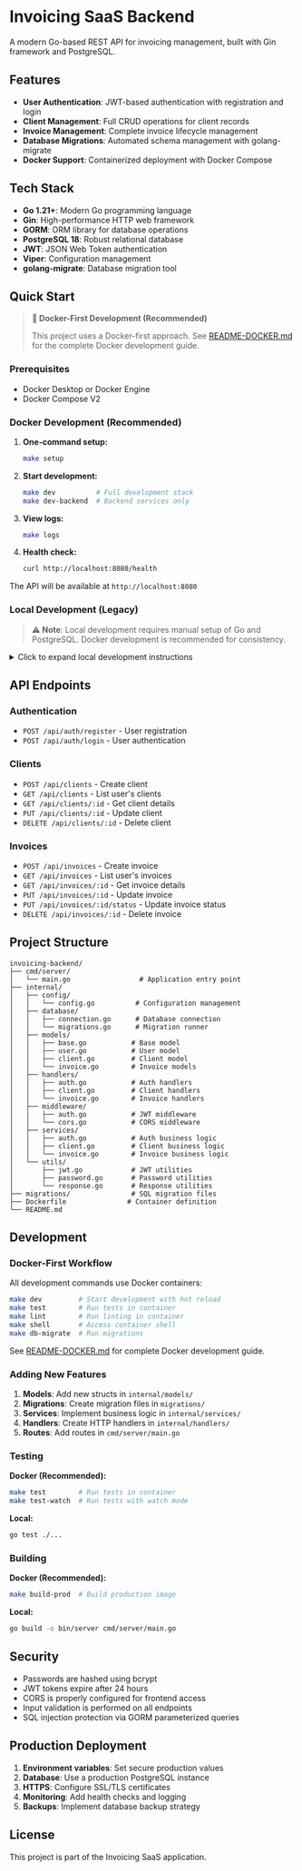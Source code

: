 # Invoicing SaaS Backend

A modern Go-based REST API for invoicing management, built with Gin framework and PostgreSQL.

## Features

- **User Authentication**: JWT-based authentication with registration and login
- **Client Management**: Full CRUD operations for client records
- **Invoice Management**: Complete invoice lifecycle management
- **Database Migrations**: Automated schema management with golang-migrate
- **Docker Support**: Containerized deployment with Docker Compose

## Tech Stack

- **Go 1.21+**: Modern Go programming language
- **Gin**: High-performance HTTP web framework
- **GORM**: ORM library for database operations
- **PostgreSQL 18**: Robust relational database
- **JWT**: JSON Web Token authentication
- **Viper**: Configuration management
- **golang-migrate**: Database migration tool

## Quick Start

> **🐳 Docker-First Development (Recommended)**
> 
> This project uses a Docker-first approach. See [README-DOCKER.md](../README-DOCKER.md) for the complete Docker development guide.

### Prerequisites

- Docker Desktop or Docker Engine
- Docker Compose V2

### Docker Development (Recommended)

1. **One-command setup:**
   ```bash
   make setup
   ```

2. **Start development:**
   ```bash
   make dev          # Full development stack
   make dev-backend  # Backend services only
   ```

3. **View logs:**
   ```bash
   make logs
   ```

4. **Health check:**
   ```bash
   curl http://localhost:8080/health
   ```

The API will be available at `http://localhost:8080`

### Local Development (Legacy)

> **⚠️ Note**: Local development requires manual setup of Go and PostgreSQL. Docker development is recommended for consistency.

<details>
<summary>Click to expand local development instructions</summary>

#### Prerequisites
- Go 1.21 or higher
- PostgreSQL 18

#### Setup Steps

1. **Clone and setup:**
   ```bash
   cd invoicing-backend
   go mod tidy
   ```

2. **Environment variables:**
   Create a `.env` file with:
   ```env
   DATABASE_URL=postgres://postgres:password@localhost:5432/invoicing?sslmode=disable
   JWT_SECRET=your-super-secret-jwt-key-change-in-production
   PORT=8080
   GIN_MODE=debug
   ```

3. **Run database migrations:**
   ```bash
   # Install golang-migrate if not already installed
   go install -tags 'postgres' github.com/golang-migrate/migrate/v4/cmd/migrate@latest

   # Run migrations
   migrate -path migrations -database "$DATABASE_URL" up
   ```

4. **Start the server:**
   ```bash
   go run cmd/server/main.go
   ```

</details>

## API Endpoints

### Authentication
- `POST /api/auth/register` - User registration
- `POST /api/auth/login` - User authentication

### Clients
- `POST /api/clients` - Create client
- `GET /api/clients` - List user's clients
- `GET /api/clients/:id` - Get client details
- `PUT /api/clients/:id` - Update client
- `DELETE /api/clients/:id` - Delete client

### Invoices
- `POST /api/invoices` - Create invoice
- `GET /api/invoices` - List user's invoices
- `GET /api/invoices/:id` - Get invoice details
- `PUT /api/invoices/:id` - Update invoice
- `PUT /api/invoices/:id/status` - Update invoice status
- `DELETE /api/invoices/:id` - Delete invoice

## Project Structure

```
invoicing-backend/
├── cmd/server/
│   └── main.go                 # Application entry point
├── internal/
│   ├── config/
│   │   └── config.go          # Configuration management
│   ├── database/
│   │   ├── connection.go      # Database connection
│   │   └── migrations.go      # Migration runner
│   ├── models/
│   │   ├── base.go           # Base model
│   │   ├── user.go           # User model
│   │   ├── client.go         # Client model
│   │   └── invoice.go        # Invoice models
│   ├── handlers/
│   │   ├── auth.go           # Auth handlers
│   │   ├── client.go         # Client handlers
│   │   └── invoice.go        # Invoice handlers
│   ├── middleware/
│   │   ├── auth.go           # JWT middleware
│   │   └── cors.go           # CORS middleware
│   ├── services/
│   │   ├── auth.go           # Auth business logic
│   │   ├── client.go         # Client business logic
│   │   └── invoice.go        # Invoice business logic
│   └── utils/
│       ├── jwt.go            # JWT utilities
│       ├── password.go       # Password utilities
│       └── response.go       # Response utilities
├── migrations/               # SQL migration files
├── Dockerfile               # Container definition
└── README.md
```

## Development

### Docker-First Workflow

All development commands use Docker containers:

```bash
make dev         # Start development with hot reload
make test        # Run tests in container
make lint        # Run linting in container
make shell       # Access container shell
make db-migrate  # Run migrations
```

See [README-DOCKER.md](../README-DOCKER.md) for complete Docker development guide.

### Adding New Features

1. **Models**: Add new structs in `internal/models/`
2. **Migrations**: Create migration files in `migrations/`
3. **Services**: Implement business logic in `internal/services/`
4. **Handlers**: Create HTTP handlers in `internal/handlers/`
5. **Routes**: Add routes in `cmd/server/main.go`

### Testing

**Docker (Recommended):**
```bash
make test        # Run tests in container
make test-watch  # Run tests with watch mode
```

**Local:**
```bash
go test ./...
```

### Building

**Docker (Recommended):**
```bash
make build-prod  # Build production image
```

**Local:**
```bash
go build -o bin/server cmd/server/main.go
```

## Security

- Passwords are hashed using bcrypt
- JWT tokens expire after 24 hours
- CORS is properly configured for frontend access
- Input validation is performed on all endpoints
- SQL injection protection via GORM parameterized queries

## Production Deployment

1. **Environment variables**: Set secure production values
2. **Database**: Use a production PostgreSQL instance
3. **HTTPS**: Configure SSL/TLS certificates
4. **Monitoring**: Add health checks and logging
5. **Backups**: Implement database backup strategy

## License

This project is part of the Invoicing SaaS application.

